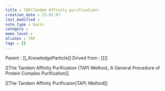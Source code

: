 ```yaml
---
title : TAP(Tandem Affinity purification)
creation_date : 23.02.07
last_modified :
note_type : basic
category :
memo_level :
aliases : TAP
tags : []
---
```


Parent : [[_KnowledgeParticle]]
Drived from : [[]]

[[The Tandem Affinity Purification (TAP) Method_ A General Procedure of Protein Complex Purification]]

[[The Tandem Affinity Purificaion(TAP) Method]]